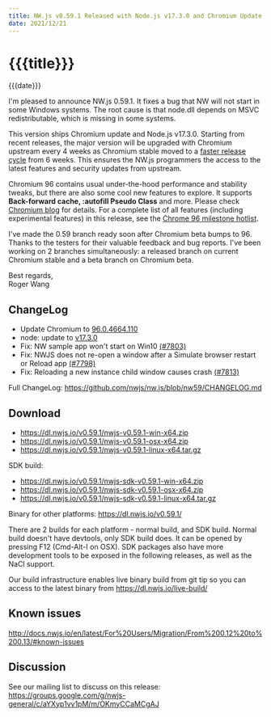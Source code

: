```yaml
---
title: NW.js v0.59.1 Released with Node.js v17.3.0 and Chromium Update
date: 2021/12/21
---
```

# {{{title}}}
{{{date}}}

I'm pleased to announce NW.js 0.59.1. It fixes a bug that NW will not start in some Windows systems. The root cause is that node.dll depends on MSVC redistributable, which is missing in some systems.

This version ships Chromium update and Node.js v17.3.0. Starting from recent releases, the major version will be upgraded with Chromium upstream every 4 weeks as Chromium stable moved to a [faster release cycle](https://chromium.googlesource.com/chromium/src/+/refs/heads/main/docs/process/release_cycle.md) from 6 weeks. This ensures the NW.js programmers the access to the latest features and security updates from upstream.

Chromium 96 contains usual under-the-hood performance and stability tweaks, but there are also some cool new features to explore. It supports **Back-forward cache, :autofill Pseudo Class** and more. Please check [Chromium blog](https://blog.chromium.org/2021/10/chrome-96-beta-conditional-focus.html) for details. For a complete list of all features (including experimental features) in this release, see the [Chrome 96 milestone hotlist](https://www.chromestatus.com/features#milestone=96).

I've made the 0.59 branch ready soon after Chromium beta bumps to 96. Thanks to the testers for their valuable feedback and bug reports. I've been working on 2 branches simultaneously: a released branch on current Chromium stable and a beta branch on Chromium beta.

Best regards,  
Roger Wang

## ChangeLog

- Update Chromium to [96.0.4664.110](https://chromereleases.googleblog.com/2021/12/stable-channel-update-for-desktop_13.html)
- node: update to [v17.3.0](https://nodejs.org/en/blog/release/v17.3.0/)
- Fix: NW sample app won't start on Win10 [(#7803)](https://github.com/nwjs/nw.js/issues/7803)
- Fix: NWJS does not re-open a window after a Simulate browser restart or Reload app [(#7798)](https://github.com/nwjs/nw.js/issues/7798)
- Fix: Reloading a new instance child window causes crash [(#7813)](https://github.com/nwjs/nw.js/issues/7813)

Full ChangeLog: https://github.com/nwjs/nw.js/blob/nw59/CHANGELOG.md

## Download 

* https://dl.nwjs.io/v0.59.1/nwjs-v0.59.1-win-x64.zip 
* https://dl.nwjs.io/v0.59.1/nwjs-v0.59.1-osx-x64.zip 
* https://dl.nwjs.io/v0.59.1/nwjs-v0.59.1-linux-x64.tar.gz 

SDK build: 
* https://dl.nwjs.io/v0.59.1/nwjs-sdk-v0.59.1-win-x64.zip 
* https://dl.nwjs.io/v0.59.1/nwjs-sdk-v0.59.1-osx-x64.zip 
* https://dl.nwjs.io/v0.59.1/nwjs-sdk-v0.59.1-linux-x64.tar.gz 

Binary for other platforms: https://dl.nwjs.io/v0.59.1/ 

There are 2 builds for each platform - normal build, and SDK build. Normal build doesn't have devtools, only SDK build does. lt can be opened by pressing F12 (Cmd-Alt-I on OSX). SDK packages also have more development tools to be exposed in the following releases, as well as the NaCl support.

Our build infrastructure enables live binary build from git tip so you can access to the latest binary from https://dl.nwjs.io/live-build/ 

## Known issues 

http://docs.nwjs.io/en/latest/For%20Users/Migration/From%200.12%20to%200.13/#known-issues

## Discussion

See our mailing list to discuss on this release: https://groups.google.com/g/nwjs-general/c/aYXyp1vv1pM/m/OKmyCCaMCgAJ
